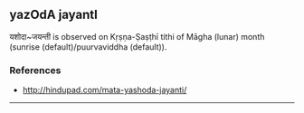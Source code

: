 ## yazOdA jayantI

यशोदा~जयन्ती is observed on Kṛṣṇa-Ṣaṣṭhī tithi of Māgha (lunar) month (sunrise (default)/puurvaviddha (default)).


### References
* http://hindupad.com/mata-yashoda-jayanti/

---
